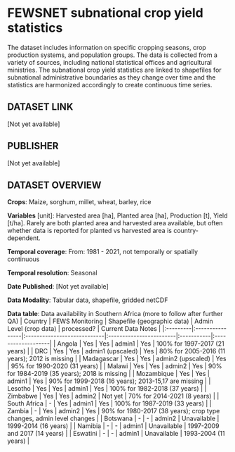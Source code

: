 # FEWSNET subnational crop yield statistics
The dataset includes information on specific cropping seasons, crop production systems, and population groups. The data is collected from a variety of sources, including national statistical offices and agricultural ministries. The subnational crop yield statistics are linked to shapefiles for subnational administrative boundaries as they change over time and the statistics are harmonized accordingly to create continuous time series.

## DATASET LINK
[Not yet available]

## PUBLISHER
[Not yet available]

## DATASET OVERVIEW
**Crops**: Maize, sorghum, millet, wheat, barley, rice

**Variables** [unit]: Harvested area [ha], Planted area [ha], Production [t], Yield [t/ha]. Rarely are both planted area and harvested area available, but often whether data is reported for planted vs harvested area is country-dependent.

**Temporal coverage**: From: 1981 - 2021, not temporally or spatially continuous

**Temporal resolution**: Seasonal

**Date Published**: [Not yet available]

**Data Modality**: Tabular data, shapefile, gridded netCDF

**Data table**: Data availability in Southern Africa (more to follow after further QA)
| Country  | FEWS Monitoring | Shapefile (geographic data) | Admin Level (crop data) | processed? | Current Data Notes |
|:---------|:----------------|:----------------------------|:------------------------|:-----------|:-------------------|
| Angola   | Yes | Yes | admin1 | Yes | 100% for 1997-2017 (21 years) |
| DRC | Yes | Yes | admin1 (upscaled) | Yes | 80% for 2005-2016 (11 years); 2012 is missing |
| Madagascar | Yes | Yes | admin2 (upscaled) | Yes | 95% for 1990-2020 (31 years) |
| Malawi | Yes | Yes | admin2 | Yes | 90% for 1984-2019 (35 years); 2018 is missing |
| Mozambique | Yes | Yes | admin1 | Yes | 90% for 1999-2018 (16 years); 2013-15,17 are missing |
| Lesotho | Yes | Yes | admin1 | Yes | 100% for 1982-2018 (37 years) |
| Zimbabwe | Yes | Yes | admin2 | Not yet | 70% for 2014-2021 (8 years) |
| South Africa | - | Yes | admin1 | Yes | 100% for 1987-2019 (33 years) |
| Zambia | - | Yes | admin2 | Yes | 90% for 1980-2017 (38 years); crop type changes, admin level changes |
| Botswana | - | - | admin2 | Unavailable | 1999-2014 (16 years) |
| Namibia | - | - | admin1 | Unavailable | 1997-2009 and 2017 (14 years) |
| Eswatini | - | - | admin1 | Unavailable | 1993-2004 (11 years) |